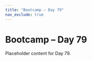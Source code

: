 ```yaml
---
title: "Bootcamp – Day 79"
nav_exclude: true
---
```


# Bootcamp – Day 79

Placeholder content for Day 79.
